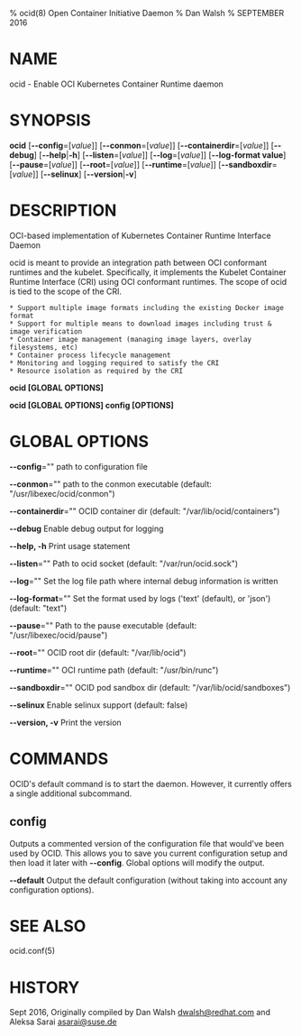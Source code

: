 % ocid(8) Open Container Initiative Daemon
% Dan Walsh
% SEPTEMBER 2016
# NAME
ocid - Enable OCI Kubernetes Container Runtime daemon

# SYNOPSIS
**ocid**
[**--config**=[*value*]]
[**--conmon**=[*value*]]
[**--containerdir**=[*value*]]
[**--debug**]
[**--help**|**-h**]
[**--listen**=[*value*]]
[**--log**=[*value*]]
[**--log-format value**]
[**--pause**=[*value*]]
[**--root**=[*value*]]
[**--runtime**=[*value*]]
[**--sandboxdir**=[*value*]]
[**--selinux**]
[**--version**|**-v**]

# DESCRIPTION
OCI-based implementation of Kubernetes Container Runtime Interface Daemon

ocid is meant to provide an integration path between OCI conformant runtimes and the kubelet. Specifically, it implements the Kubelet Container Runtime Interface (CRI) using OCI conformant runtimes. The scope of ocid is tied to the scope of the CRI.

	* Support multiple image formats including the existing Docker image format
	* Support for multiple means to download images including trust & image verification
	* Container image management (managing image layers, overlay filesystems, etc)
	* Container process lifecycle management
	* Monitoring and logging required to satisfy the CRI
	* Resource isolation as required by the CRI

**ocid [GLOBAL OPTIONS]**

**ocid [GLOBAL OPTIONS] config [OPTIONS]**

# GLOBAL OPTIONS

**--config**=""
  path to configuration file

**--conmon**=""
  path to the conmon executable (default: "/usr/libexec/ocid/conmon")

**--containerdir**=""
  OCID container dir (default: "/var/lib/ocid/containers")

**--debug**
  Enable debug output for logging

**--help, -h**
  Print usage statement

**--listen**=""
  Path to ocid socket (default: "/var/run/ocid.sock")

**--log**=""
  Set the log file path where internal debug information is written

**--log-format**=""
  Set the format used by logs ('text' (default), or 'json') (default: "text")

**--pause**=""
  Path to the pause executable (default: "/usr/libexec/ocid/pause")

**--root**=""
  OCID root dir (default: "/var/lib/ocid")

**--runtime**=""
  OCI runtime path (default: "/usr/bin/runc")

**--sandboxdir**=""
  OCID pod sandbox dir (default: "/var/lib/ocid/sandboxes")

**--selinux**
  Enable selinux support (default: false)

**--version, -v**
  Print the version

# COMMANDS
OCID's default command is to start the daemon. However, it currently offers a
single additional subcommand.

## config

Outputs a commented version of the configuration file that would've been used
by OCID. This allows you to save you current configuration setup and then load
it later with **--config**. Global options will modify the output.

**--default**
  Output the default configuration (without taking into account any configuration options).

# SEE ALSO
ocid.conf(5)

# HISTORY
Sept 2016, Originally compiled by Dan Walsh <dwalsh@redhat.com> and Aleksa Sarai <asarai@suse.de>
